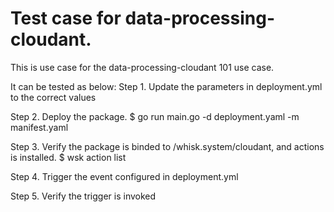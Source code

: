 # Test case for data-processing-cloudant.

This is use case for the data-processing-cloudant 101 use case.

It can be tested as below:
Step 1. Update the parameters in deployment.yml to the correct values

Step 2. Deploy the package.
$ go run main.go  -d deployment.yaml  -m manifest.yaml

Step 3. Verify the package is binded to /whisk.system/cloudant, and actions is installed.
$ wsk action list

Step 4. Trigger the event configured in deployment.yml

Step 5. Verify the trigger is invoked